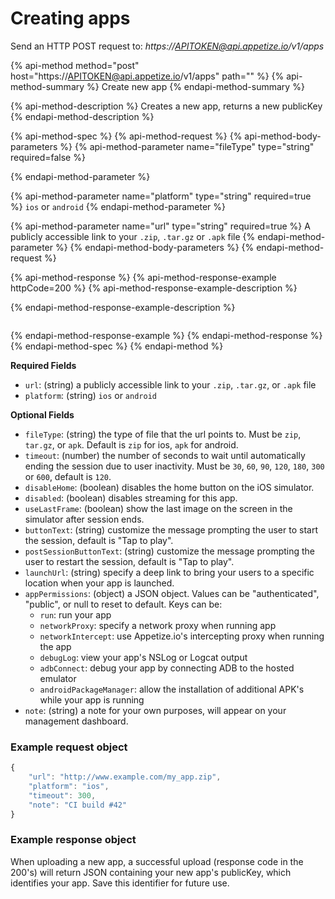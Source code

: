 # Creating apps

Send an HTTP POST request to: _https://APITOKEN@api.appetize.io/v1/apps_

{% api-method method="post" host="https://APITOKEN@api.appetize.io/v1/apps" path="" %}
{% api-method-summary %}
Create new app
{% endapi-method-summary %}

{% api-method-description %}
Creates a new app, returns a new publicKey
{% endapi-method-description %}

{% api-method-spec %}
{% api-method-request %}
{% api-method-body-parameters %}
{% api-method-parameter name="fileType" type="string" required=false %}

{% endapi-method-parameter %}

{% api-method-parameter name="platform" type="string" required=true %}
`ios` or `android`
{% endapi-method-parameter %}

{% api-method-parameter name="url" type="string" required=true %}
A publicly accessible link to your `.zip`, `.tar.gz` or `.apk` file
{% endapi-method-parameter %}
{% endapi-method-body-parameters %}
{% endapi-method-request %}

{% api-method-response %}
{% api-method-response-example httpCode=200 %}
{% api-method-response-example-description %}

{% endapi-method-response-example-description %}

```

```
{% endapi-method-response-example %}
{% endapi-method-response %}
{% endapi-method-spec %}
{% endapi-method %}

**Required Fields**

* `url`: \(string\) a publicly accessible link to your `.zip`, `.tar.gz`, or `.apk` file
* `platform`: \(string\) `ios` or `android`

**Optional Fields**

* `fileType`: \(string\) the type of file that the url points to. Must be `zip`, `tar.gz`, or `apk`. Default is `zip` for ios, `apk` for android.
* `timeout`: \(number\) the number of seconds to wait until automatically ending the session due to user inactivity. Must be `30`, `60`, `90`, `120`, `180`, `300` or `600`, default is `120`.
* `disableHome`: \(boolean\) disables the home button on the iOS simulator.
* `disabled`: \(boolean\) disables streaming for this app.
* `useLastFrame`: \(boolean\) show the last image on the screen in the simulator after session ends.
* `buttonText`: \(string\) customize the message prompting the user to start the session, default is "Tap to play".
* `postSessionButtonText`: \(string\) customize the message prompting the user to restart the session, default is "Tap to play".
* `launchUrl`: \(string\) specify a deep link to bring your users to a specific location when your app is launched.
* `appPermissions`: \(object\) a JSON object. Values can be "authenticated", "public", or null to reset to default. Keys can be:
  * `run`: run your app
  * `networkProxy`: specify a network proxy when running app
  * `networkIntercept`: use Appetize.io's intercepting proxy when running the app
  * `debugLog`: view your app's NSLog or Logcat output
  * `adbConnect`: debug your app by connecting ADB to the hosted emulator
  * `androidPackageManager`: allow the installation of additional APK's while your app is running
* `note`: \(string\) a note for your own purposes, will appear on your management dashboard.

### **Example request object**

```javascript
{
    "url": "http://www.example.com/my_app.zip",
    "platform": "ios",
    "timeout": 300,
    "note": "CI build #42"
}
```

### **Example response object**

When uploading a new app, a successful upload \(response code in the 200's\) will return JSON containing your new app's publicKey, which identifies your app. Save this identifier for future use.



